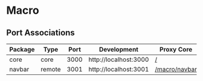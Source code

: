 # Macro

## Port Associations

| Package | Type   | Port | Development           | Proxy Core                                          |
| ------- | ------ | ---- | --------------------- | --------------------------------------------------- |
| core    | core   | 3000 | http://localhost:3000 | [/](http://localhost:3000)                          |
| navbar  | remote | 3001 | http://localhost:3001 | [/macro/navbar](http://localhost:3000/macro/navbar) |

